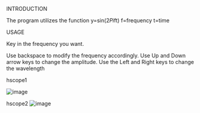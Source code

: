 INTRODUCTION

The program utilizes the function y=sin(2*Pi*ft)
f=frequency
t=time


USAGE

Key in the frequency you want.

Use backspace to modify the frequency accordingly. Use Up and Down arrow keys to change the amplitude. Use the Left and Right keys to change the wavelength 


hscope1

![image](https://github.com/danthio/frequencies/assets/109515278/69fde185-d16d-4f52-b609-3fc4987e7cfe)


hscope2
![image](https://github.com/danthio/frequencies/assets/109515278/4ac3c83d-c66d-4026-9bfc-2b59697d6665)
